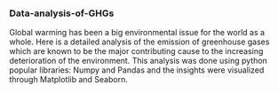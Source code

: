 ### Data-analysis-of-GHGs
Global warming has been a big environmental issue for the world as a whole. Here is a detailed analysis of the emission of greenhouse gases which are known to be the major contributing cause to the increasing deterioration of the environment. This analysis was done using python popular libraries: Numpy and Pandas and the insights were visualized through Matplotlib and Seaborn.
